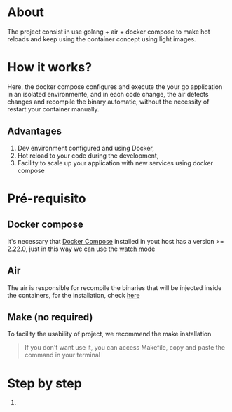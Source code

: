 # About

The project consist in use golang + air + docker compose to make hot reloads and keep using the container concept using light images.

# How it works?

Here, the docker compose configures and execute the your go application in an isolated environmente, and in each code change, the air detects changes and recompile the binary automatic, without the necessity of restart your container manually.

## Advantages

1. Dev environment configured and using Docker,
2. Hot reload to your code during the development,
3. Facility to scale up your application with new services using docker compose

# Pré-requisito

## Docker compose

It's necessary that [Docker Compose](https://docs.docker.com/compose/compose-file/) installed in yout host has a version >= 2.22.0, just in this way we can use the [watch mode](https://docs.docker.com/compose/how-tos/file-watch/)


## Air

The air is responsible for recompile the binaries that will be injected inside the containers, for the installation, check [here]()


## Make (no required)

To facility the usability of project, we recommend the make installation

> If you don't want use it, you can access Makefile, copy and paste the command in your terminal


# Step by step

1. 
